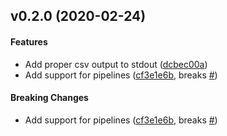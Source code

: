<a name="v0.2.0"></a>
## v0.2.0 (2020-02-24)


#### Features

*   Add proper csv output to stdout ([dcbec00a](https://github.com/devsbb/elb-logs-to-cloudwatch/commit/dcbec00ac79575785f427d5098622a86e1dfea79))
*   Add support for pipelines ([cf3e1e6b](https://github.com/devsbb/elb-logs-to-cloudwatch/commit/cf3e1e6b457dc143129af1ad6d15b57ec118b73a), breaks [#](https://github.com/devsbb/elb-logs-to-cloudwatch/issues/))

#### Breaking Changes

*   Add support for pipelines ([cf3e1e6b](https://github.com/devsbb/elb-logs-to-cloudwatch/commit/cf3e1e6b457dc143129af1ad6d15b57ec118b73a), breaks [#](https://github.com/devsbb/elb-logs-to-cloudwatch/issues/))




